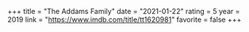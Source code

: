 +++
title = "The Addams Family"
date = "2021-01-22"
rating = 5
year = 2019
link = "https://www.imdb.com/title/tt1620981"
favorite = false
+++
